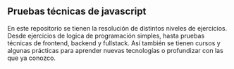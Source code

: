 ## Pruebas técnicas de javascript

En este repositorio se tienen la resolución de distintos niveles de ejercicios. Desde ejercicios de logica de programación simples, hasta pruebas técnicas de frontend, backend y fullstack. Así también se tienen cursos y algunas prácticas para aprender nuevas tecnologías o profundizar con las que ya conozco. 